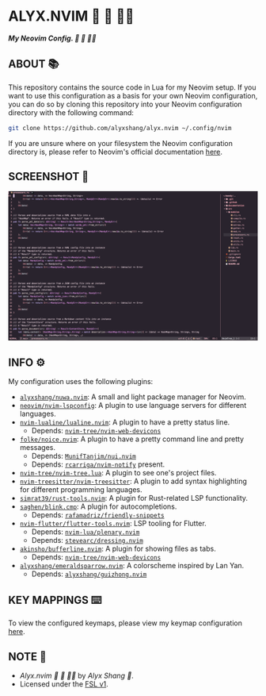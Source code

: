# ALYX.NVIM :dragon_face: :black_heart: :woman_technologist:

***My Neovim Config. :dragon_face: :black_heart: :woman_technologist:***

## ABOUT :books:

This repository contains the source code in Lua for my Neovim setup.
If you want to use this configuration as a basis for your own Neovim configuration,
you can do so by cloning this repository into your Neovim configuration
directory with the following command:

```bash
git clone https://github.com/alyxshang/alyx.nvim ~/.config/nvim
```

If you are unsure where on your filesystem the Neovim configuration directory is,
please refer to Neovim's official documentation [here](https://neovim.io/doc/user/vim_diff.html#nvim-config).

## SCREENSHOT :camera_flash:

<p align="center">
 <img src="https://github.com/alyxshang/sakuramaiden.nvim/blob/main/images/screenie.png"/>
</p>

## INFO :gear:

My configuration uses the following plugins:

- [`alyxshang/nuwa.nvim`](https://github.com/alyxshang/nuwa.nvim): A small and light package manager for Neovim.
- [`neovim/nvim-lspconfig`](https://github.com/neovim/nvim-lspconfig): A
  plugin to use language servers for different languages.
- [`nvim-lualine/lualine.nvim`](https://github.com/nvim-lualine/lualine.nvim): A plugin to have a pretty status line.
  - Depends: [`nvim-tree/nvim-web-devicons`](https://github.com/nvim-tree/nvim-web-devicons)
- [`folke/noice.nvim`](https://github.com/folke/noice.nvim): A plugin to
  have a pretty command line and pretty messages.
  - Depends: [`MunifTanjim/nui.nvim`](https://github.com/MunifTanjim/nui.nvim)
  - Depends: [`rcarriga/nvim-notify`](https://github.com/rcarriga/nvim-notify)
  present.
- [`nvim-tree/nvim-tree.lua`](https://github.com/nvim-tree/nvim-tree.lua): A plugin to see one's project files.
- [`nvim-treesitter/nvim-treesitter`](https://github.com/nvim-treesitter/nvim-treesitter): A plugin to add syntax highlighting for different programming languages.
- [`simrat39/rust-tools.nvim`](https://github.com/simrat39/rust-tools.nvim): A plugin for Rust-related LSP functionality.
- [`saghen/blink.cmp`](https://github.com/saghen/blink.cmp): A plugin for autocompletions.
  - Depends: [`rafamadriz/friendly-snippets`](https://github.com/rafamadriz/friendly-snippets)
- [`nvim-flutter/flutter-tools.nvim`](https://github.com/nvim-flutter/flutter-tools.nvim): LSP tooling for Flutter.
  - Depends: [`nvim-lua/plenary.nvim`](https://github.com/nvim-lua/plenary.nvim)
  - Depends: [`stevearc/dressing.nvim`](https://github.com/stevearc/dressing.nvim)
- [`akinsho/bufferline.nvim`](https://github.com/akinsho/bufferline.nvim): A plugin for showing files as tabs.
  - Depends: [`nvim-tree/nvim-web-devicons`](https://github.com/nvim-tree/nvim-web-devicons)
- [`alyxshang/emeraldsparrow.nvim`](https://github.com/alyxshang/emeraldsparrow.nvim): A colorscheme inspired by Lan Yan.
   - Depends: [`alyxshang/guizhong.nvim`](https://github.com/alyxshang/guizhong.nvim)


## KEY MAPPINGS :keyboard:

To view the configured keymaps, please view my keymap configuration
[here](https://github.com/alyxshang/alyx.nvim/blob/main/init.lua#L434).

## NOTE :scroll:

- *Alyx.nvim :dragon_face: :black_heart: :woman_technologist:* by *Alyx Shang :black_heart:*.
- Licensed under the [FSL v1](https://github.com/alyxshang/fair-software-license).
